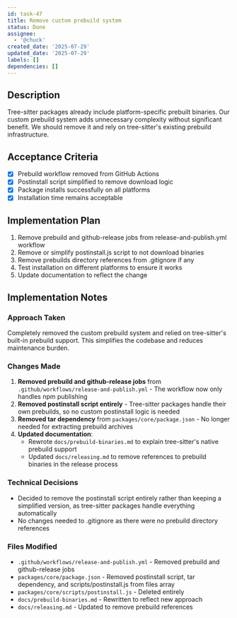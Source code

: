 ```yaml
---
id: task-47
title: Remove custom prebuild system
status: Done
assignee:
  - '@chuck'
created_date: '2025-07-29'
updated_date: '2025-07-29'
labels: []
dependencies: []
---
```


## Description

Tree-sitter packages already include platform-specific prebuilt binaries. Our custom prebuild system adds unnecessary complexity without significant benefit. We should remove it and rely on tree-sitter's existing prebuild infrastructure.

## Acceptance Criteria

- [x] Prebuild workflow removed from GitHub Actions
- [x] Postinstall script simplified to remove download logic
- [x] Package installs successfully on all platforms
- [x] Installation time remains acceptable

## Implementation Plan

1. Remove prebuild and github-release jobs from release-and-publish.yml workflow
2. Remove or simplify postinstall.js script to not download binaries
3. Remove prebuilds directory references from .gitignore if any
4. Test installation on different platforms to ensure it works
5. Update documentation to reflect the change

## Implementation Notes

### Approach Taken
Completely removed the custom prebuild system and relied on tree-sitter's built-in prebuild support. This simplifies the codebase and reduces maintenance burden.

### Changes Made
1. **Removed prebuild and github-release jobs** from `.github/workflows/release-and-publish.yml` - The workflow now only handles npm publishing
2. **Removed postinstall script entirely** - Tree-sitter packages handle their own prebuilds, so no custom postinstall logic is needed
3. **Removed tar dependency** from `packages/core/package.json` - No longer needed for extracting prebuild archives
4. **Updated documentation**:
   - Rewrote `docs/prebuild-binaries.md` to explain tree-sitter's native prebuild support
   - Updated `docs/releasing.md` to remove references to prebuild binaries in the release process

### Technical Decisions
- Decided to remove the postinstall script entirely rather than keeping a simplified version, as tree-sitter packages handle everything automatically
- No changes needed to .gitignore as there were no prebuild directory references

### Files Modified
- `.github/workflows/release-and-publish.yml` - Removed prebuild and github-release jobs
- `packages/core/package.json` - Removed postinstall script, tar dependency, and scripts/postinstall.js from files array
- `packages/core/scripts/postinstall.js` - Deleted entirely
- `docs/prebuild-binaries.md` - Rewritten to reflect new approach
- `docs/releasing.md` - Updated to remove prebuild references
